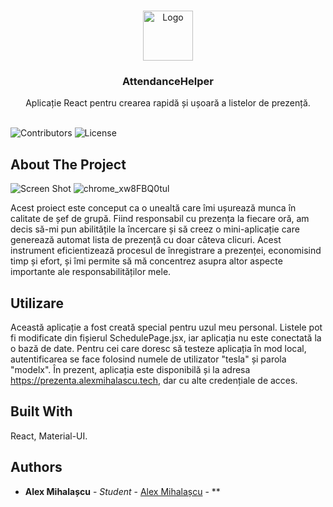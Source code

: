 <br/>
<p align="center">
  <a href="https://github.com/alexmihalascu/Prezenta_RAU">
    <img src="https://i.postimg.cc/zBWwxTxx/favicon.png" alt="Logo" width="80" height="80">
  </a>

  <h3 align="center">AttendanceHelper</h3>

  <p align="center">
    Aplicație React pentru crearea rapidă și ușoară a listelor de prezență.
    <br/>
    <br/>
  </p>
</p>

![Contributors](https://img.shields.io/github/contributors/alexmihalascu/Prezenta_RAU?color=dark-green) ![License](https://img.shields.io/github/license/alexmihalascu/Prezenta_RAU) 

## About The Project

![Screen Shot](https://i.imgur.com/L5YrF7p.png)
![chrome_xw8FBQ0tul](https://user-images.githubusercontent.com/41302353/226617781-85908f5c-ec12-45d4-853c-8c8bb1b0b6a7.png)


Acest proiect este conceput ca o unealtă care îmi ușurează munca în calitate de șef de grupă. Fiind responsabil cu prezența la fiecare oră, am decis să-mi pun abilitățile la încercare și să creez o mini-aplicație care generează automat lista de prezență cu doar câteva clicuri. Acest instrument eficientizează procesul de înregistrare a prezenței, economisind timp și efort, și îmi permite să mă concentrez asupra altor aspecte importante ale responsabilităților mele.

## Utilizare

Această aplicație a fost creată special pentru uzul meu personal. Listele pot fi modificate din fișierul SchedulePage.jsx, iar aplicația nu este conectată la o bază de date. Pentru cei care doresc să testeze aplicația în mod local, autentificarea se face folosind numele de utilizator "tesla" și parola "modelx". În prezent, aplicația este disponibilă și la adresa https://prezenta.alexmihalascu.tech, dar cu alte credențiale de acces.

## Built With

React, Material-UI.

## Authors

* **Alex Mihalașcu** - *Student* - [Alex Mihalașcu](https://github.com/alexmihalascu) - **
